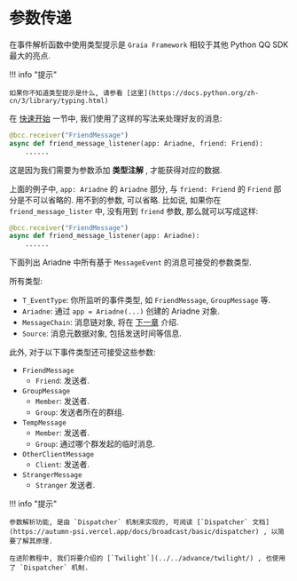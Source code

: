 # 参数传递

在事件解析函数中使用类型提示是 `Graia Framework` 相较于其他 Python QQ SDK 最大的亮点.

!!! info "提示"

    如果你不知道类型提示是什么, 请参看 [这里](https://docs.python.org/zh-cn/3/library/typing.html)

在 [快速开始](../../quickstart/) 一节中, 我们使用了这样的写法来处理好友的消息:

```python
@bcc.receiver("FriendMessage")
async def friend_message_listener(app: Ariadne, friend: Friend):
    ......
```

这是因为我们需要为参数添加 **类型注解** , 才能获得对应的数据.

上面的例子中, `app: Ariadne` 的 `Ariadne` 部分, 与 `friend: Friend` 的 `Friend` 部分是不可以省略的. 用不到的参数, 可以省略. 比如说, 如果你在 `friend_message_lister` 中, 没有用到 `friend` 参数, 那么就可以写成这样:

```python
@bcc.receiver("FriendMessage")
async def friend_message_listener(app: Ariadne):
    ......
```

下面列出 Ariadne 中所有基于 `MessageEvent` 的消息可接受的参数类型.

所有类型:

-   `T_EventType`: 你所监听的事件类型, 如 `FriendMessage`, `GroupMessage` 等.
-   `Ariadne`: 通过 `app = Ariadne(...)` 创建的 Ariadne 对象.
-   `MessageChain`: 消息链对象, 将在 [下一章](../msg-chain) 介绍.
-   `Source`: 消息元数据对象, 包括发送时间等信息.

此外, 对于以下事件类型还可接受这些参数:

-   `FriendMessage`
    -   `Friend`: 发送者.
-   `GroupMessage`
    -   `Member`: 发送者.
    -   `Group`: 发送者所在的群组.
-   `TempMessage`
    -   `Member`: 发送者.
    -   `Group`: 通过哪个群发起的临时消息.
-   `OtherClientMessage`
    -   `Client`: 发送者.
-   `StrangerMessage`
    -   `Stranger` 发送者.

!!! info "提示"

    参数解析功能, 是由 `Dispatcher` 机制来实现的, 可阅读 [`Dispatcher` 文档](https://autumn-psi.vercel.app/docs/broadcast/basic/dispatcher) , 以简要了解其原理.

    在进阶教程中, 我们将要介绍的 [`Twilight`](../../advance/twilight/) , 也使用了 `Dispatcher` 机制.
